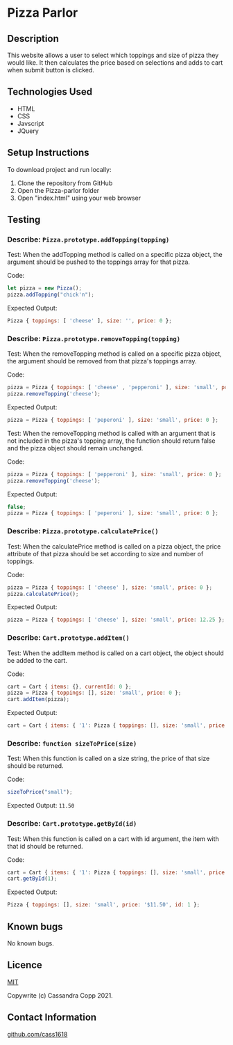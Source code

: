# Pizza Parlor

## Description

This website allows a user to select which toppings and size of pizza they would like.  It then calculates the price based on selections and adds to cart when submit button is clicked.

## Technologies Used

* HTML
* CSS
* Javscript
* JQuery

## Setup Instructions

To download project and run locally:
1. Clone the repository from GitHub
1. Open the Pizza-parlor folder
1. Open "index.html" using your web browser
 
## Testing

### Describe: `Pizza.prototype.addTopping(topping)`

Test: When the addTopping method is called on a specific pizza object, the argument should be pushed to the toppings array for that pizza.

Code: 
```js
let pizza = new Pizza();
pizza.addTopping("chick'n");
```
Expected Output: 
```js
Pizza { toppings: [ 'cheese' ], size: '', price: 0 };
```
### Describe: `Pizza.prototype.removeTopping(topping)`

Test: When the removeTopping method is called on a specific pizza object, the argument should be removed from that pizza's toppings array.

Code: 
```js
pizza = Pizza { toppings: [ 'cheese' , 'pepperoni' ], size: 'small', price: 0 };
pizza.removeTopping('cheese');
```
Expected Output: 
```js
pizza = Pizza { toppings: [ 'peperoni' ], size: 'small', price: 0 };
```

Test: When the removeTopping method is called with an argument that is not included in the pizza's topping array, the function should return false and the pizza object should remain unchanged.

Code: 
```js
pizza = Pizza { toppings: [ 'pepperoni' ], size: 'small', price: 0 };
pizza.removeTopping('cheese');
```

Expected Output: 
```js
false;
pizza = Pizza { toppings: [ 'peperoni' ], size: 'small', price: 0 };
```

### Describe: `Pizza.prototype.calculatePrice()`

Test: When the calculatePrice method is called on a pizza object, the price attribute of that pizza should be set according to size and number of toppings.

Code: 
```js
pizza = Pizza { toppings: [ 'cheese' ], size: 'small', price: 0 };
pizza.calculatePrice();
```
Expected Output: 
```js
pizza = Pizza { toppings: [ 'cheese' ], size: 'small', price: 12.25 };
```

### Describe: `Cart.prototype.addItem()`

Test: When the addItem method is called on a cart object, the object should be added to the cart.

Code: 
```js
cart = Cart { items: {}, currentId: 0 };
pizza = Pizza { toppings: [], size: 'small', price: 0 };
cart.addItem(pizza);
```

Expected Output: 
```js
cart = Cart { items: { '1': Pizza { toppings: [], size: 'small', price: 0, id: 1 } }, currentId: 1 };
```
### Describe: `function sizeToPrice(size)`

Test: When this function is called on a size string, the price of that size should be returned.

Code: 
```js
sizeToPrice("small");
```

Expected Output: `11.50`

### Describe: `Cart.prototype.getById(id)`

Test: When this function is called on a cart with id argument, the item with that id should be returned.

Code: 
```js
cart = Cart { items: { '1': Pizza { toppings: [], size: 'small', price: '$11.50', id: 1 } };
cart.getById(1);
```
Expected Output: 
```js
Pizza { toppings: [], size: 'small', price: '$11.50', id: 1 };
```
## Known bugs

No known bugs.

## Licence

[MIT](https://opensource.org/licenses/MIT)

Copywrite (c) Cassandra Copp 2021.

## Contact Information

[github.com/cass1618](http://github.com/cass1618)